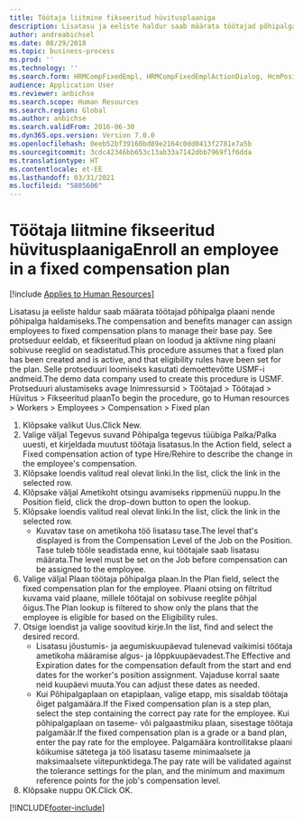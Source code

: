 ```yaml
---
title: Töötaja liitmine fikseeritud hüvitusplaaniga
description: Lisatasu ja eeliste haldur saab määrata töötajad põhipalga plaani nende põhipalga haldamiseks.
author: andreabichsel
ms.date: 08/29/2018
ms.topic: business-process
ms.prod: ''
ms.technology: ''
ms.search.form: HRMCompFixedEmpl, HRMCompFixedEmplActionDialog, HcmPositionLookup, HRMCompRefPointLookup, HcmCompensationWorkspace
audience: Application User
ms.reviewer: anbichse
ms.search.scope: Human Resources
ms.search.region: Global
ms.author: anbichse
ms.search.validFrom: 2016-06-30
ms.dyn365.ops.version: Version 7.0.0
ms.openlocfilehash: 0eeb52bf39160bd89e2164c0dd0413f2781e7a5b
ms.sourcegitcommit: 3cdc42346bb653c13ab33a7142dbb7969f1f6dda
ms.translationtype: HT
ms.contentlocale: et-EE
ms.lasthandoff: 03/31/2021
ms.locfileid: "5805606"
---
```

# <a name="enroll-an-employee-in-a-fixed-compensation-plan"></a><span data-ttu-id="5082e-103">Töötaja liitmine fikseeritud hüvitusplaaniga</span><span class="sxs-lookup"><span data-stu-id="5082e-103">Enroll an employee in a fixed compensation plan</span></span>

[!include [Applies to Human Resources](../includes/applies-to-hr.md)]

<span data-ttu-id="5082e-104">Lisatasu ja eeliste haldur saab määrata töötajad põhipalga plaani nende põhipalga haldamiseks.</span><span class="sxs-lookup"><span data-stu-id="5082e-104">The compensation and benefits manager can assign employees to fixed compensation plans to manage their base pay.</span></span> <span data-ttu-id="5082e-105">See protseduur eeldab, et fikseeritud plaan on loodud ja aktiivne ning plaani sobivuse reeglid on seadistatud.</span><span class="sxs-lookup"><span data-stu-id="5082e-105">This procedure assumes that a fixed plan has been created and is active, and that eligibility rules have been set for the plan.</span></span> <span data-ttu-id="5082e-106">Selle protseduuri loomiseks kasutati demoettevõtte USMF-i andmeid.</span><span class="sxs-lookup"><span data-stu-id="5082e-106">The demo data company used to create this procedure is USMF.</span></span> <span data-ttu-id="5082e-107">Protseduuri alustamiseks avage Inimressursid > Töötajad > Töötajad > Hüvitus > Fikseeritud plaan</span><span class="sxs-lookup"><span data-stu-id="5082e-107">To begin the procedure, go to Human resources > Workers > Employees > Compensation > Fixed plan</span></span>

1. <span data-ttu-id="5082e-108">Klõpsake valikut Uus.</span><span class="sxs-lookup"><span data-stu-id="5082e-108">Click New.</span></span>
2. <span data-ttu-id="5082e-109">Valige väljal Tegevus suvand Põhipalga tegevus tüübiga Palka/Palka uuesti, et kirjeldada muutust töötaja lisatasus.</span><span class="sxs-lookup"><span data-stu-id="5082e-109">In the Action field, select a Fixed compensation action of type Hire/Rehire to describe the change in the employee's compensation.</span></span>
3. <span data-ttu-id="5082e-110">Klõpsake loendis valitud real olevat linki.</span><span class="sxs-lookup"><span data-stu-id="5082e-110">In the list, click the link in the selected row.</span></span>
4. <span data-ttu-id="5082e-111">Klõpsake väljal Ametikoht otsingu avamiseks rippmenüü nuppu.</span><span class="sxs-lookup"><span data-stu-id="5082e-111">In the Position field, click the drop-down button to open the lookup.</span></span>
5. <span data-ttu-id="5082e-112">Klõpsake loendis valitud real olevat linki.</span><span class="sxs-lookup"><span data-stu-id="5082e-112">In the list, click the link in the selected row.</span></span>
    * <span data-ttu-id="5082e-113">Kuvatav tase on ametikoha töö lisatasu tase.</span><span class="sxs-lookup"><span data-stu-id="5082e-113">The level that's displayed is from the Compensation Level of the Job on the Position.</span></span> <span data-ttu-id="5082e-114">Tase tuleb tööle seadistada enne, kui töötajale saab lisatasu määrata.</span><span class="sxs-lookup"><span data-stu-id="5082e-114">The level must be set on the Job before compensation can be assigned to the employee.</span></span>  
6. <span data-ttu-id="5082e-115">Valige väljal Plaan töötaja põhipalga plaan.</span><span class="sxs-lookup"><span data-stu-id="5082e-115">In the Plan field, select the fixed compensation plan for the employee.</span></span> <span data-ttu-id="5082e-116">Plaani otsing on filtritud kuvama vaid plaane, millele töötajal on sobivuse reeglite põhjal õigus.</span><span class="sxs-lookup"><span data-stu-id="5082e-116">The Plan lookup is filtered to show only the plans that the employee is eligible for based on the Eligibility rules.</span></span>
7. <span data-ttu-id="5082e-117">Otsige loendist ja valige soovitud kirje.</span><span class="sxs-lookup"><span data-stu-id="5082e-117">In the list, find and select the desired record.</span></span>
    * <span data-ttu-id="5082e-118">Lisatasu jõustumis- ja aegumiskuupäevad tulenevad vaikimisi töötaja ametikoha määramise algus- ja lõppkuupäevadest.</span><span class="sxs-lookup"><span data-stu-id="5082e-118">The Effective and Expiration dates for the compensation default from the start and end dates for the worker's position assignment.</span></span> <span data-ttu-id="5082e-119">Vajaduse korral saate neid kuupäevi muuta.</span><span class="sxs-lookup"><span data-stu-id="5082e-119">You can adjust these dates as needed.</span></span>  
    * <span data-ttu-id="5082e-120">Kui Põhipalgaplaan on etapiplaan, valige etapp, mis sisaldab töötaja õiget palgamäära.</span><span class="sxs-lookup"><span data-stu-id="5082e-120">If the Fixed compensation plan is a step plan, select the step containing the correct pay rate for the employee.</span></span> <span data-ttu-id="5082e-121">Kui põhipalgaplaan on taseme- või palgaastmiku plaan, sisestage töötaja palgamäär.</span><span class="sxs-lookup"><span data-stu-id="5082e-121">If the fixed compensation plan is a grade or a band plan, enter the pay rate for the employee.</span></span> <span data-ttu-id="5082e-122">Palgamäära kontrollitakse plaani kõikumise sätetega ja töö lisatasu taseme minimaalsete ja maksimaalsete viitepunktidega.</span><span class="sxs-lookup"><span data-stu-id="5082e-122">The pay rate will be validated against the tolerance settings for the plan, and the minimum and maximum reference points for the job's compensation level.</span></span>  
8. <span data-ttu-id="5082e-123">Klõpsake nuppu OK.</span><span class="sxs-lookup"><span data-stu-id="5082e-123">Click OK.</span></span>



[!INCLUDE[footer-include](../includes/footer-banner.md)]